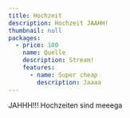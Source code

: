 ```yaml
---
title: Hochzeit
description: Hochzeit JAAHH!
thumbnail: null
packages:
  - price: 100
    name: Quelle
    description: Stream!
    features:
      - name: Super cheap
        description: Jaaaa
---
```

JAHHH!!! Hochzeiten sind meeega